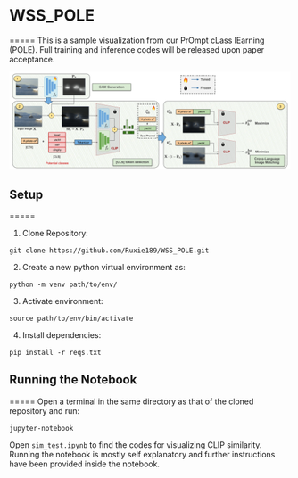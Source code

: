 # WSS_POLE
=====
This is a sample visualization from our  PrOmpt cLass lEarning (POLE). Full training and inference codes will be released upon paper acceptance.

![](assets\WACV-24-Jose-1.png)

## Setup
=====

1. Clone Repository:
```
git clone https://github.com/Ruxie189/WSS_POLE.git
```

2. Create a new python virtual environment as: 
```
python -m venv path/to/env/
```

3. Activate environment:
```
source path/to/env/bin/activate
```

4. Install dependencies:
```
pip install -r reqs.txt
```

## Running the Notebook
=====
Open a terminal in the same directory as that of the cloned repository and run:
```
jupyter-notebook
```
Open ```sim_test.ipynb``` to find the codes for visualizing CLIP similarity. Running the notebook is mostly self explanatory and further instructions have been provided inside the notebook.